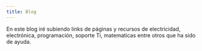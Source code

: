 ```yaml
---
title: Blog
---
```

En este blog iré subiendo links de páginas y recursos de electricidad, electrónica, programación, soporte Ti, matematicas entre otros que ha sido de ayuda.
